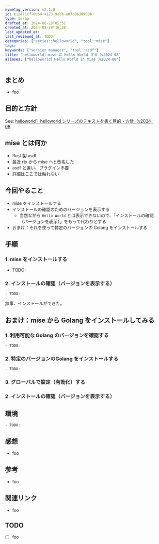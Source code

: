 ```yaml
---
mymetag_version: v2.1.0
id: e12471cf-8064-4123-9abb-e07d0a30900b
type: Scrap
drafted_at: 2024-08-28T05:52
created_at: 2024-08-28T18:28
last_updated_at:
last_reviewed_at: TODO:
categories: ["series::helloworld", "tool::mise"]
tags:
keywords: ["version manager", "tool::asdf"]
title: "helloworld］mise に Hello World する（v2024-08"
aliases: ["helloworld］Hello World in mise（v2024-08"]
---
```


## まとめ

- foo

## 目的と方針

See: [helloworld］helloworld シリーズのテキストを書く目的・方針（v2024-08](./a8edd76c-963b-4cd1-affc-fc8be160ca11.md)

## mise とは何か

- Rust 製 asdf
- 最近 rtx から mise へと改名した
- asdf と違い、プラグイン不要
- 詳細はここでは触れない

## 今回やること

- mise をインストールする
- インストールの確認のためのバージョンを表示する
    - 当然ながら `Hello World` とは表示できないので、「インストールの確認（バージョンを表示）」をもって代わりとする
- おまけ：それを使って特定のバージョンの Golang をインストールする

## 手順

### 1. mise をインストールする

- TODO:

### 2. インストールの確認（バージョンを表示する）

```console
- TODO:
```

無事、インストールができた。

## おまけ：mise から Golang をインストールしてみる

### 1. 利用可能な Golang のバージョンを確認する

```console
- TODO:
```

### 2. 特定のバージョンのGolang をインストールする

```console
- TODO:
```

### 3. グローバルで設定（有効化）する

### 2. インストールの確認（バージョンを表示する）

## 環境

```console
- TODO:
```

## 感想

- foo

## 参考

- foo

## 関連リンク

- foo

## TODO

- [ ] foo
